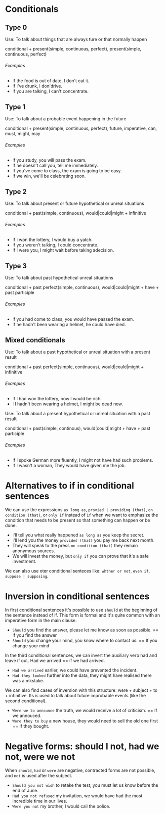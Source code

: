 # Conditionals

## Type 0
Use: To talk about things that are always ture or that normally happen

conditional + present(simple, continuous, perfect), present(simple, continuous, perfect)

###### Examples
- If the food is out of date, I don't eat it.
- If I've drunk, I don'drive.
- If you are talking, I can't concentrate.


## Type 1
Use: To talk about a probable event happening in the future

conditional + present(simple, continuous, perfect), future, imperative, can, must, might, may

###### Examples
- If you study, you will pass the exam.
- If he doesn't call you, tell me immediately.
- If you've come to class, the exam is going to be easy.
- If we win, we'll be celebrating soon.


## Type 2
Use: To talk about present or future hypothetical or unreal situations

conditional + past(simple, continuous), would|could|might + infinitive

###### Examples
- If I won the lottery, I would buy a yatch.
- If you weren't talking, I could concentrate.
- If I were you, I might wait before taking adecision.


## Type 3
Use: To talk about past hypothetical unreal situations

conditional + past perfect(simple, continuous), would|could|might + have + past participle

###### Examples
- If you had come to class, you would have passed the exam.
- If he hadn't been wearing a helmet, he could have died.


## Mixed conditionals
Use: To talk about a past hypothetical or unreal situation with a present result

conditional + past perfect(simple, continuous), would|could|might + infinitive

###### Examples
- If I had won the lottery, now I would be rich.
- I I hadn't been wearing a helmet, I might be dead now.


Use: To talk about a present hypothetical or unreal situation with a past result

conditional + past(simple, continous), would|could|might + have + past participle 

###### Examples
- If I spoke German more fluently, I might not have had such problems.
- If I wasn't a woman, They would have given me the job.


# Alternatives to if in conditional sentences

We can use the expressions `as long as`, `provied | providing (that)`, `on condition (that)`, or `only if` instead of `if` when we want to emphasize the condition that needs to be present so that something can happen or be done.

- I'll tell you what really happened `as long as` you keep the secret.
- I'll lend you the money `provided (that)` you pay me back next month.
- They will speak to the press `on condition (that)` they remain anonymous sources.
- We will invest the money, but `only if` you can prove that it's a safe investment.

We can also use oter conditional senteces like: `whther or not`, `even if`, `suppose | supposing`.

# Inversion in conditional sentences
In first conditional sentences it's possible to use `should` at the beginning of the sentence instead of if. This form is formal and it's quite common with an imperative form in the main clause.

- `Should` you find the answer, please let me know as soon as possible. == If you find the answer
- `Should` you change your mind, you know where to contact us. == If you change your mind

In the third conditional sentences, we can invert the auxiliary verb had and leave if out. Had we arrived == if we had arrived.

- `Had we arrived` earlier, we could have prevented the incident.
- `Had they looked` further into the data, they might have realised there was a mkstake.


We can also find cases of inversion with this structure: were + subject + to + infinitive. Its is used to talk about future improbable events (like the second conditional).

- `Were we to announce` the truth, we would receive a lot of criticism. == If we annouced.
- `Were they to buy` a new house, they would need to sell the old one first == If they bought.


# Negative forms: should I not, had we not, were we not
When `should`, `had` or `were` are negative, contracted forms are not possible, and `not` is used after the subject.

- `Should you not wish` to retake the test, you must let us know before the end of June.
- `Had you not refused` my invitation, we would have had the most incredible time in our lives.
- `Were you not` my brother, I would call the police.
